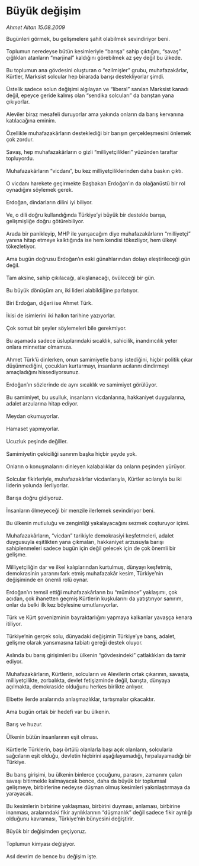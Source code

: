 # Büyük değişim

*Ahmet Altan 15.08.2009*

<div class="taraf_structure_2col_1zq">
<div class="margen_n">



 <p>Bugünleri görmek, bu gelişmelere şahit olabilmek sevindiriyor beni. <br/><br/>Toplumun neredeyse bütün kesimleriyle “barışa” sahip çıktığını, “savaş” çığlıkları atanların “marjinal” kaldığını görebilmek az şey değil bu ülkede. <br/><br/>Bu toplumun ana gövdesini oluşturan o “ezilmişler” grubu, muhafazakârlar, Kürtler, Marksist solcular hep birarada barışı destekliyorlar şimdi. <br/><br/>Üstelik sadece solun değişimi algılayan ve “liberal” sanılan Marksist kanadı değil, epeyce geride kalmış olan “sendika solcuları” da barıştan yana çıkıyorlar. <br/><br/>Aleviler biraz mesafeli duruyorlar ama yakında onların da barış kervanına katılacağına eminim. <br/><br/>Özellikle muhafazakârların desteklediği bir barışın gerçekleşmesini önlemek çok zordur. <br/><br/>Savaş, hep muhafazakârların o gizli “milliyetçilikleri” yüzünden taraftar topluyordu. <br/><br/>Muhafazakârların “vicdanı”, bu kez milliyetçiliklerinden daha baskın çıktı. <br/><br/>O vicdanı harekete geçirmekte Başbakan Erdoğan’ın da olağanüstü bir rol oynadığını söylemek gerek. <br/><br/>Erdoğan, dindarların dilini iyi biliyor. <br/><br/>Ve, o dili doğru kullandığında Türkiye’yi büyük bir destekle barışa, gelişmişliğe doğru götürebiliyor. <br/><br/>Arada bir panikleyip, MHP ile yarışacağım diye muhafazakârların “milliyetçi” yanına hitap etmeye kalktığında ise hem kendisi tökezliyor, hem ülkeyi tökezletiyor. <br/><br/>Ama bugün doğrusu Erdoğan’ın eski günahlarından dolayı eleştirileceği gün değil. <br/><br/>Tam aksine, sahip çıkılacağı, alkışlanacağı, övüleceği bir gün. <br/><br/>Bu büyük dönüşüm anı, iki lideri alabildiğine parlatıyor. <br/><br/>Biri Erdoğan, diğeri ise Ahmet Türk. <br/><br/>İkisi de isimlerini iki halkın tarihine yazıyorlar. <br/><br/>Çok somut bir şeyler söylemeleri bile gerekmiyor. <br/><br/>Bu aşamada sadece üsluplarındaki sıcaklık, sahicilik, inandırıcılık yeter onlara minnettar olmamıza. <br/><br/>Ahmet Türk’ü dinlerken, onun samimiyetle barışı istediğini, hiçbir politik çıkar düşünmediğini, çocukları kurtarmayı, insanların acılarını dindirmeyi amaçladığını hissediyorsunuz. <br/><br/>Erdoğan’ın sözlerinde de aynı sıcaklık ve samimiyet görülüyor. <br/><br/>Bu samimiyet, bu usulluk, insanların vicdanlarına, hakkaniyet duygularına, adalet arzularına hitap ediyor. <br/><br/>Meydan okumuyorlar. <br/><br/>Hamaset yapmıyorlar. <br/><br/>Ucuzluk peşinde değiller. <br/><br/>Samimiyetin çekiciliği sanırım başka hiçbir şeyde yok. <br/><br/>Onların o konuşmalarını dinleyen kalabalıklar da onların peşinden yürüyor. <br/><br/>Solcular fikirleriyle, muhafazakârlar vicdanlarıyla, Kürtler acılarıyla bu iki liderin yolunda ilerliyorlar. <br/><br/>Barışa doğru gidiyoruz. <br/><br/>İnsanların ölmeyeceği bir menzile ilerlemek sevindiriyor beni. <br/><br/>Bu ülkenin mutluluğu ve zenginliği yakalayacağını sezmek coşturuyor içimi. <br/><br/>Muhafazakârların, “vicdan” tarikiyle demokrasiyi keşfetmeleri, adalet duygusuyla eşitlikten yana çıkmaları, hakkaniyet arzusuyla barışı sahiplenmeleri sadece bugün için değil gelecek için de çok önemli bir gelişme. <br/><br/>Milliyetçiliğin dar ve ilkel kalıplarından kurtulmuş, dünyayı keşfetmiş, demokrasinin yararını fark etmiş muhafazakâr kesim, Türkiye’nin değişiminde en önemli rolü oynar. <br/><br/>Erdoğan’ın temsil ettiği muhafazakârların bu “mümince” yaklaşımı, çok acıdan, çok ihanetten geçmiş Kürtlerin kuşkularını da yatıştırıyor sanırım, onlar da belki ilk kez böylesine umutlanıyorlar. <br/><br/>Türk ve Kürt şovenizminin bayraktarlığını yapmaya kalkanlar yavaşça kenara itiliyor. <br/><br/>Türkiye’nin gerçek solu, dünyadaki değişimin Türkiye’ye barış, adalet, gelişme olarak yansımasına tabiatı gereği destek oluyor. <br/><br/>Aslında bu barış girişimleri bu ülkenin “gövdesindeki” çatlaklıkları da tamir ediyor. <br/><br/>Muhafazakârların, Kürtlerin, solcuların ve Alevilerin ortak çıkarının, savaşta, milliyetçilikte, zorbalıkta, devlet fetişizminde değil, barışta, dünyaya açılmakta, demokraside olduğunu herkes birlikte anlıyor. <br/><br/>Elbette ilerde aralarında anlaşmazlıklar, tartışmalar çıkacaktır. <br/><br/>Ama bugün ortak bir hedefi var bu ülkenin. <br/><br/>Barış ve huzur. <br/><br/>Ülkenin bütün insanlarının eşit olması. <br/><br/>Kürtlerle Türklerin, başı örtülü olanlarla başı açık olanların, solcularla sağcıların eşit olduğu, devletin hiçbirini aşağılayamadığı, hırpalayamadığı bir Türkiye. <br/><br/>Bu barış girişimi, bu ülkenin binlerce çocuğunu, parasını, zamanını çalan savaşı bitirmekle kalmayacak bence, daha da büyük bir toplumsal gelişmeye, birbirlerine nedeyse düşman olmuş kesimleri yakınlaştırmaya da yarayacak. <br/><br/>Bu kesimlerin birbirine yaklaşması, birbirini duyması, anlaması, birbirine inanması, aralarındaki fikir ayrılıklarının “düşmanlık” değil sadece fikir ayrılığı olduğunu kavraması, Türkiye’nin bünyesini değiştirir. <br/><br/>Büyük bir değişimden geçiyoruz. <br/><br/>Toplumun kimyası değişiyor. <br/><br/>Asıl devrim de bence bu değişim işte.</p>
<br/>
<br/>
<br/>



<br/>


<div id="taraf_not">
</div>

</div>


</div>

